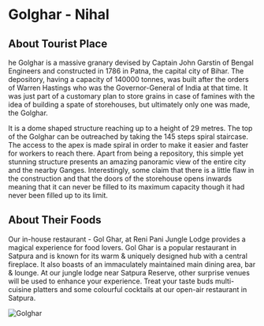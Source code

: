 # Golghar - Nihal

## About Tourist Place 
he Golghar is a massive granary devised by Captain John Garstin of Bengal Engineers and constructed in 1786 in Patna, the capital city of Bihar. 
The depository, having a capacity of 140000 tonnes, was built after the orders of Warren Hastings who was the Governor-General of India at that time. 
It was just part of a customary plan to store grains in case of famines with the idea of building a spate of storehouses, but ultimately only one was made, the Golghar.

It is a dome shaped structure reaching up to a height of 29 metres. The top of the Golghar can be outreached by taking the 145 steps spiral staircase. 
The access to the apex is made spiral in order to make it easier and faster for workers to reach there. Apart from being a repository, this simple yet 
stunning structure presents an amazing panoramic view of the entire city and the nearby Ganges. Interestingly, some claim that there is a little flaw 
in the construction and that the doors of the storehouse opens inwards meaning that it can never be filled to its maximum capacity though it had never 
been filled up to its limit.

## About Their Foods
Our in-house restaurant - Gol Ghar, at Reni Pani Jungle Lodge provides a magical experience for food lovers. Gol Ghar is a popular restaurant in Satpura 
and is known for its warm & uniquely designed hub with a central fireplace. It also boasts of an immaculately maintained main dining area, bar & lounge. 
At our jungle lodge near Satpura Reserve, other surprise venues will be used to enhance your experience. Treat your taste buds multi-cuisine platters and 
some colourful cocktails at our open-air restaurant in Satpura.


<img align="center" src="https://www.patnabeats.com/wp-content/uploads/2019/07/Golghar-thumbnail.jpg" alt="Golghar"/>

<!--Example: <img align="center" src="https://lotustours.in/assets/img/taj/photo-room-detail-1.jpg" alt="Taj Mahal"/> -->
